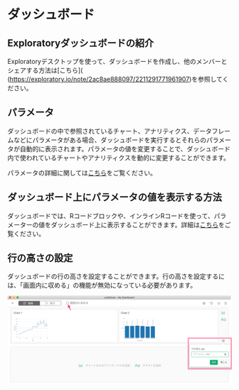 # ダッシュボード

## Exploratoryダッシュボードの紹介

Exploratoryデスクトップを使って、ダッシュボードを作成し、他のメンバーとシェアする方法は[こちら]( (https://exploratory.io/note/2ac8ae888097/2211291771961907)を参照してください。





## パラメータ

ダッシュボードの中で参照されているチャート、アナリティクス、データフレームなどにパラメータがある場合、ダッシュボードを実行するとそれらのパラメータが自動的に表示されます。パラメータの値を変更することで、ダッシュボード内で使われているチャートやアナリティクスを動的に変更することができます。

パラメータの詳細に関しては[こちら](parameter/parameter_ja.md)をご覧ください。



## ダッシュボード上にパラメータの値を表示する方法

ダッシュボードでは、Rコードブロックや、インラインRコードを使って、パラメーターの値をダッシュボード上に表示することができます。詳細は[こちら](parameter/parameter_ja.md#ntoyadasshubdoniparamtnowosuru)をご覧ください。


## 行の高さの設定

ダッシュボードの行の高さを設定することができます。行の高さを設定するには、「画面内に収める」の機能が無効になっている必要があります。


![](images/rowheight-ja.png)
